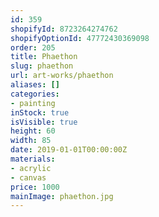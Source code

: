```yaml
---
id: 359
shopifyId: 8723264274762
shopifyOptionId: 47772430369098
order: 205
title: Phaethon
slug: phaethon
url: art-works/phaethon
aliases: []
categories:
- painting
inStock: true
isVisible: true
height: 60
width: 85
date: 2019-01-01T00:00:00Z
materials:
- acrylic
- canvas
price: 1000
mainImage: phaethon.jpg
---
```

